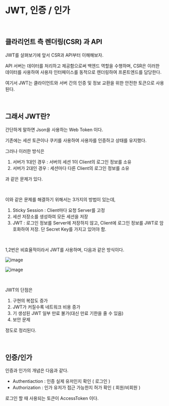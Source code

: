 # JWT, 인증 / 인가
<br/>

## 클라리언트 측 렌더링(CSR) 과 API

JWT를 살펴보기에 앞서 CSR과 API부터 이해해보자.

API 서버는 데이터를 처리하고 제공함으로써 백엔드 역할을 수행하며, 
CSR은 이러한 데이터를 사용하여 사용자 인터페이스를 동적으로 렌더링하여 프론트엔드를 담당한다.

여기서 JWT는 클라이언트와 서버 간의 인증 및 정보 교환을 위한 안전한 토큰으로 사용된다.

<br/>

## 그래서 JWT란?

간단하게 말하면 Json을 사용하는 Web Token 이다.

기존에는 세션 토큰이나 쿠키를 사용하여 사용자를 인증하고 상태를 유지했다.

그러나 이러한 방식은 

1. 서버가 1대인 경우 : 서버의 세션 1이 Client의 로그인 정보를 소유
2. 서버가 2대인 경우 : 세션마다 다른 Client의 로그인 정보를 소유

과 같은 문제가 있다.

<br/>

이와 같은 문제를 해결하기 위해서는 3가지의 방법이 있는데,

1. Sticky Session : Client마다 요청 Server를 고정
2. 세션 저장소를 생성하여 모든 세션을 저장
3. JWT : 로그인 정보를 Server에 저장하지 않고, Client에 로그인 정보를 JWT로 암호화하여 저장. 단 Secret Key를 가지고 있어야 함.

<br/>

1,2번은 비효율적이라서 JWT를 사용하며, 다음과 같은 방식이다.

![image](https://github.com/wkdehf217/TIL/assets/45251507/9cc8942d-1813-4d08-adde-3eabd390137e)

![image](https://github.com/wkdehf217/TIL/assets/45251507/ed5f6135-264c-45c1-94a2-4ea6d0264147)

<br/>

JWT의 단점은 

1. 구현의 복잡도 증가
2. JWT가 커질수록 네트워크 비용 증가
3. 기 생성된 JWT 일부 만료 불가(대신 만료 기한을 줄 수 있음)
4. 보안 문제

정도로 정리된다.

<br/>

## 인증/인가

인증과 인가의 개념은 다음과 같다.
- Authentiaction : 인증
실제 유저인지 확인 ( 로그인 )
- Authorization : 인가
유저가 접근 가능한지 허가 확인 ( 회원/비회원 )

로그인 할 때 사용되는 토큰이 AccessToken 이다.
